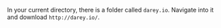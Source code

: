 In your current directory, there is a folder called `darey.io`. Navigate into it and download `http://darey.io/`.
